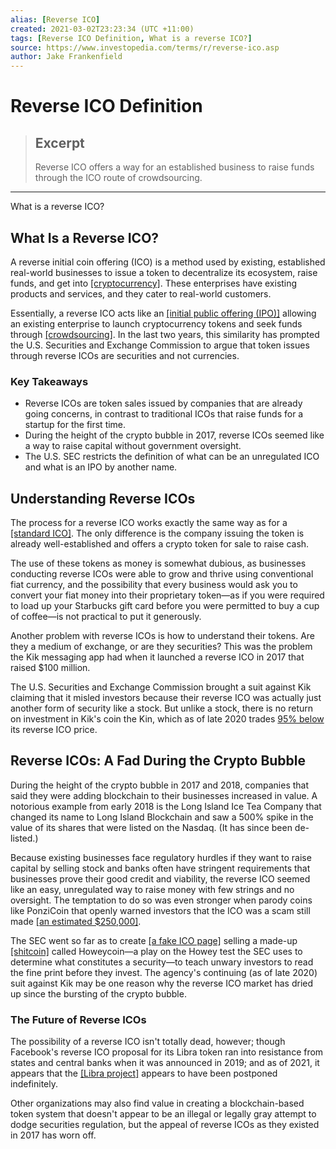 ```yaml
---
alias: [Reverse ICO]
created: 2021-03-02T23:23:34 (UTC +11:00)
tags: [Reverse ICO Definition, What is a reverse ICO?]
source: https://www.investopedia.com/terms/r/reverse-ico.asp
author: Jake Frankenfield
---
```


# Reverse ICO Definition

> ## Excerpt
> Reverse ICO offers a way for an established business to raise funds through the ICO route of crowdsourcing.

---

What is a reverse ICO?
## What Is a Reverse ICO?

A reverse initial coin offering (ICO) is a method used by existing, established real-world businesses to issue a token to decentralize its ecosystem, raise funds, and get into [[cryptocurrency]](https://www.investopedia.com/terms/c/cryptocurrency.asp). These enterprises have existing products and services, and they cater to real-world customers.

Essentially, a reverse ICO acts like an [[initial public offering (IPO)]](https://www.investopedia.com/terms/i/ipo.asp) allowing an existing enterprise to launch cryptocurrency tokens and seek funds through [[crowdsourcing]](https://www.investopedia.com/terms/c/crowdsourcing.asp). In the last two years, this similarity has prompted the U.S. Securities and Exchange Commission to argue that token issues through reverse ICOs are securities and not currencies.

### Key Takeaways

-   Reverse ICOs are token sales issued by companies that are already going concerns, in contrast to traditional ICOs that raise funds for a startup for the first time.
-   During the height of the crypto bubble in 2017, reverse ICOs seemed like a way to raise capital without government oversight.
-   The U.S. SEC restricts the definition of what can be an unregulated ICO and what is an IPO by another name.

## Understanding Reverse ICOs

The process for a reverse ICO works exactly the same way as for a [[standard ICO]](https://www.investopedia.com/terms/i/initial-coin-offering-ico.asp). The only difference is the company issuing the token is already well-established and offers a crypto token for sale to raise cash.

The use of these tokens as money is somewhat dubious, as businesses conducting reverse ICOs were able to grow and thrive using conventional fiat currency, and the possibility that every business would ask you to convert your fiat money into their proprietary token—as if you were required to load up your Starbucks gift card before you were permitted to buy a cup of coffee—is not practical to put it generously.

Another problem with reverse ICOs is how to understand their tokens. Are they a medium of exchange, or are they securities? This was the problem the Kik messaging app had when it launched a reverse ICO in 2017 that raised $100 million.

The U.S. Securities and Exchange Commission brought a suit against Kik claiming that it misled investors because their reverse ICO was actually just another form of security like a stock. But unlike a stock, there is no return on investment in Kik's coin the Kin, which as of late 2020 trades [95% below](https://coinmarketcap.com/currencies/kin/) its reverse ICO price.

## Reverse ICOs: A Fad During the Crypto Bubble

During the height of the crypto bubble in 2017 and 2018, companies that said they were adding blockchain to their businesses increased in value. A notorious example from early 2018 is the Long Island Ice Tea Company that changed its name to Long Island Blockchain and saw a 500% spike in the value of its shares that were listed on the Nasdaq. (It has since been de-listed.)

Because existing businesses face regulatory hurdles if they want to raise capital by selling stock and banks often have stringent requirements that businesses prove their good credit and viability, the reverse ICO seemed like an easy, unregulated way to raise money with few strings and no oversight. The temptation to do so was even stronger when parody coins like PonziCoin that openly warned investors that the ICO was a scam still made [[an estimated $250,000]](https://techweez.com/2018/01/26/ponzicoin-crypto-scheme/).

The SEC went so far as to create [[a fake ICO page]](https://www.howeycoins.com/index.html) selling a made-up [[shitcoin]](https://www.investopedia.com/terms/s/shitcoin.asp) called Howeycoin—a play on the Howey test the SEC uses to determine what constitutes a security—to teach unwary investors to read the fine print before they invest. The agency's continuing (as of late 2020) suit against Kik may be one reason why the reverse ICO market has dried up since the bursting of the crypto bubble.

### The Future of Reverse ICOs

The possibility of a reverse ICO isn't totally dead, however; though Facebook's reverse ICO proposal for its Libra token ran into resistance from states and central banks when it was announced in 2019; and as of 2021, it appears that the [[Libra project]](https://www.investopedia.com/facebook-fb-hopes-to-launch-digital-currency-in-2021-5090528) appears to have been postponed indefinitely.

Other organizations may also find value in creating a blockchain-based token system that doesn't appear to be an illegal or legally gray attempt to dodge securities regulation, but the appeal of reverse ICOs as they existed in 2017 has worn off.
